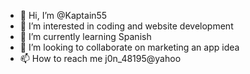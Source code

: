 - 👋 Hi, I’m @Kaptain55
- 👀 I’m interested in coding and website development
- 🌱 I’m currently learning Spanish
- 💞️ I’m looking to collaborate on marketing an app idea
- 📫 How to reach me j0n_48195@yahoo

<!---
Kaptain55/Kaptain55 is a ✨ special ✨ repository because its `README.md` (this file) appears on your GitHub profile.
You can click the Preview link to take a look at your changes.
--->

